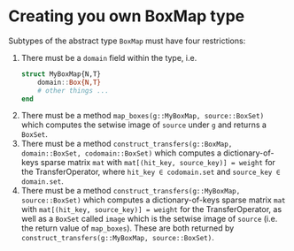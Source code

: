 # Creating you own BoxMap type

Subtypes of the abstract type `BoxMap` must have four restrictions:
1. There must be a `domain` field within the type, i.e.
   ```julia
   struct MyBoxMap{N,T}
       domain::Box{N,T}
       # other things ...
   end
   ```
2. There must be a method `map_boxes(g::MyBoxMap, source::BoxSet)` which computes the setwise image of `source` under `g` and returns a `BoxSet`. 
3. There must be a method `construct_transfers(g::BoxMap, domain::BoxSet, codomain::BoxSet)` which computes a dictionary-of-keys sparse matrix `mat` with `mat[(hit_key, source_key)] = weight` for the TransferOperator, where `hit_key ∈ codomain.set` and `source_key ∈ domain.set`. 
4. There must be a method `construct_transfers(g::MyBoxMap, source::BoxSet)` which computes a dictionary-of-keys sparse matrix `mat` with `mat[(hit_key, source_key)] = weight` for the TransferOperator, as well as a `BoxSet` called `image` which is the setwise image of `source` (i.e. the return value of `map_boxes`). These are both returned by `construct_transfers(g::MyBoxMap, source::BoxSet)`. 

